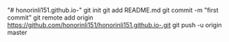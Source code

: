 "# honorinli151.github.io-"  git init git add README.md git commit -m "first commit" git remote add origin https://github.com/honorinli151/honorinli151.github.io-.git git push -u origin master
